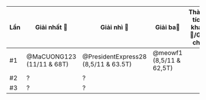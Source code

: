 Lần|Giải nhất 🥇|Giải nhì 🥈|Giải ba🥉|Thành tích khác🏅/Ghi chú
---|---|---|---|---
#1|@MaCUONG123 (11/11 & 68T)|@PresidentExpress28 (8,5/11 & 63.5T)|@meowf1 (8,5/11 & 62,5T)|
#2|?|?
#3|?|?
